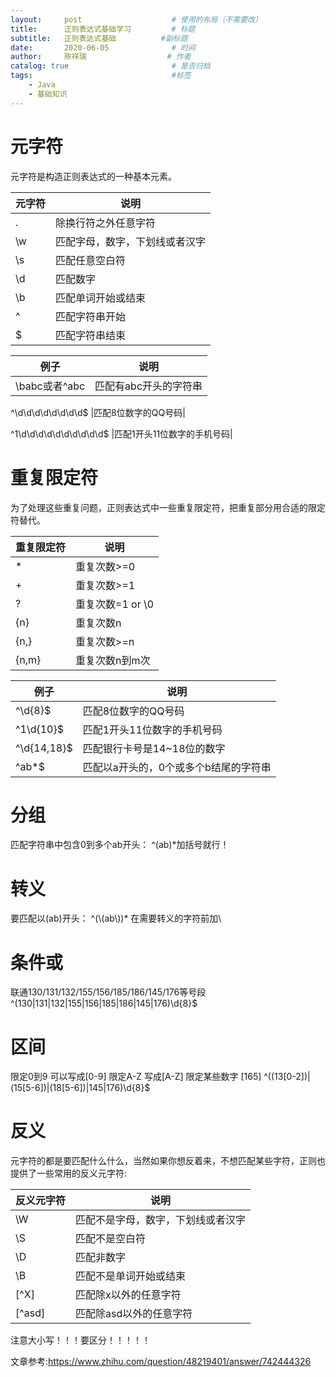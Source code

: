 ```yaml
---
layout:     post                    # 使用的布局（不需要改）
title:      正则表达式基础学习         # 标题 
subtitle:   正则表达式基础          #副标题
date:       2020-06-05              # 时间
author:     陈祥瑞                  # 作者
catalog: true                       # 是否归档
tags:                               #标签
    - Java
	- 基础知识
---
```



# 元字符
元字符是构造正则表达式的一种基本元素。

元字符|说明
-|-
\. 	|除换行符之外任意字符|
\\w 	|匹配字母，数字，下划线或者汉字|
\\s 	|匹配任意空白符|
\\d  |匹配数字|
\\b  |匹配单词开始或结束|
^   |匹配字符串开始|
$  | 匹配字符串结束|

例子|说明
-|-
\babc或者^abc |匹配有abc开头的字符串|

^\d\d\d\d\d\d\d\d$  |匹配8位数字的QQ号码|

^1\d\d\d\d\d\d\d\d\d\d$  |匹配1开头11位数字的手机号码|

# 重复限定符
为了处理这些重复问题，正则表达式中一些重复限定符，把重复部分用合适的限定符替代。

重复限定符|说明
-|-
\* 		|重复次数>=0|
\+ 		|重复次数>=1|
? 		|重复次数=1 or \0|
{n}		|重复次数n|
{n,}	|重复次数>=n|
{n,m}	|重复次数n到m次|

例子|说明
-|-
^\d{8}$  |匹配8位数字的QQ号码|
^1\d{10}$ |匹配1开头11位数字的手机号码|
^\d{14,18}$  |匹配银行卡号是14~18位的数字|
^ab\*$  |匹配以a开头的，0个或多个b结尾的字符串|

# 分组
匹配字符串中包含0到多个ab开头：
^(ab)*加括号就行！
# 转义
要匹配以(ab)开头：
 ^(\\(ab\\))\*  在需要转义的字符前加\ 
# 条件或
 联通130/131/132/155/156/185/186/145/176等号段
 ^(130|131|132|155|156|185|186|145|176)\d{8}$
# 区间
 限定0到9 可以写成[0-9]
 限定A-Z 写成[A-Z]
 限定某些数字 [165]
^((13[0-2])|(15[5-6])|(18[5-6])|145|176)\d{8}$
# 反义
元字符的都是要匹配什么什么，当然如果你想反着来，不想匹配某些字符，正则也提供了一些常用的反义元字符:

反义元字符|说明
-|-
\\W  	|匹配不是字母，数字，下划线或者汉字|
\\S 		|匹配不是空白符|
\\D  	|匹配非数字|
\\B  	|匹配不是单词开始或结束|
[^X] 	|匹配除x以外的任意字符|
[^asd] 	|匹配除asd以外的任意字符|
注意大小写！！！要区分！！！！！

文章参考:<https://www.zhihu.com/question/48219401/answer/742444326>

